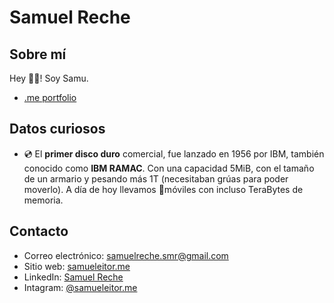 # Samuel Reche

## Sobre mí

Hey 👋🏼! Soy Samu.

- [.me portfolio](https://samueleitorme.github.io/samueleitorme/)

## Datos curiosos

- 💿 El **primer disco duro** comercial, fue lanzado en 1956 por IBM, también conocido como **IBM RAMAC**. Con una capacidad 5MiB, con el tamaño de un armario y pesando más 1T (necesitaban grúas para poder moverlo). A día de hoy llevamos 📱móviles con incluso TeraBytes de memoria.

## Contacto

- Correo electrónico: [samuelreche.smr@gmail.com](mailto:samuelreche.smr@gmail.com)
- Sitio web: [samueleitor.me](www.samueleitor.me)
- LinkedIn: [Samuel Reche](https://www.linkedin.com/in/samurb/)
- Intagram: [@samueleitor.me](https://instagram.com/samueleitor.me)
